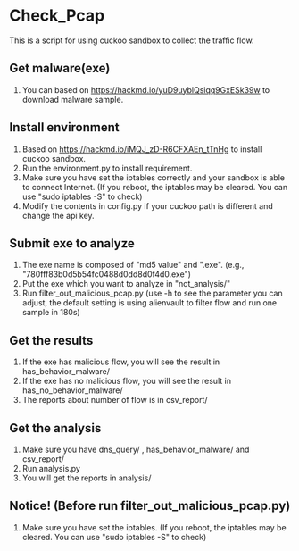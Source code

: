 # Check_Pcap
This is a script for using cuckoo sandbox to collect the traffic flow.

## Get malware(exe)
1. You can based on https://hackmd.io/yuD9uyblQsiqq9GxESk39w to download malware sample.

## Install environment
1. Based on https://hackmd.io/iMQJ_zD-R6CFXAEn_tTnHg to install cuckoo sandbox.
2. Run the environment.py to install requirement.
3. Make sure you have set the iptables correctly and your sandbox is able to connect Internet. (If you reboot, the iptables may be cleared. You can use "sudo iptables -S" to check)
4. Modify the contents in config.py if your cuckoo path is different and change the api key. 

## Submit exe to analyze
1. The exe name is composed of "md5 value" and ".exe". (e.g., "780fff83b0d5b54fc0488d0dd8d0f4d0.exe")
2. Put the exe which you want to analyze in "not_analysis/"
3. Run filter_out_malicious_pcap.py (use -h to see the parameter you can adjust, the default setting is using alienvault to filter flow and run one sample in 180s)

## Get the results
1. If the exe has malicious flow, you will see the result in has_behavior_malware/
2. If the exe has no malicious flow, you will see the result in has_no_behavior_malware/
3. The reports about number of flow is in csv_report/

## Get the analysis
1. Make sure you have dns_query/ , has_behavior_malware/ and csv_report/
2. Run analysis.py
3. You will get the reports in analysis/

## Notice! (Before run filter_out_malicious_pcap.py)
1. Make sure you have set the iptables. (If you reboot, the iptables may be cleared. You can use "sudo iptables -S" to check)

